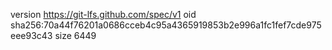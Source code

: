 version https://git-lfs.github.com/spec/v1
oid sha256:70a44f76201a0686cceb4c95a4365919853b2e996a1fc1fef7cde975eee93c43
size 6449
